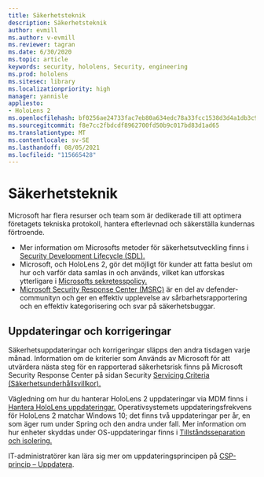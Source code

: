```yaml
---
title: Säkerhetsteknik
description: Säkerhetsteknik
author: evmill
ms.author: v-evmill
ms.reviewer: tagran
ms.date: 6/30/2020
ms.topic: article
keywords: security, hololens, Security, engineering
ms.prod: hololens
ms.sitesec: library
ms.localizationpriority: high
manager: yannisle
appliesto:
- HoloLens 2
ms.openlocfilehash: bf0256ae24733fac7eb80a634edc78a33fcc1538d3d4a1db3c9b50fc01893c74
ms.sourcegitcommit: f8e7cc2fbdcdf8962700fd50b9c017bd83d1ad65
ms.translationtype: MT
ms.contentlocale: sv-SE
ms.lasthandoff: 08/05/2021
ms.locfileid: "115665428"
---
```

# <a name="security-engineering"></a>Säkerhetsteknik

Microsoft har flera resurser och team som är dedikerade till att optimera företagets tekniska protokoll, hantera efterlevnad och säkerställa kundernas förtroende. 

  * Mer information om Microsofts metoder för säkerhetsutveckling finns i [Security Development Lifecycle (SDL).](https://www.microsoft.com/securityengineering/sdl)
  * Microsoft, och HoloLens 2, gör det möjligt för kunder att fatta beslut om hur och varför data samlas in och används, vilket kan utforskas ytterligare i [Microsofts sekretesspolicy.](https://privacy.microsoft.com/) 
  * [Microsoft Security Response Center (MSRC)](https://www.microsoft.com/msrc) är en del av defender-communityn och ger en effektiv upplevelse av sårbarhetsrapportering och en effektiv kategorisering och svar på säkerhetsbuggar. 

## <a name="updates-and-patches"></a>Uppdateringar och korrigeringar

Säkerhetsuppdateringar och korrigeringar släpps den andra tisdagen varje månad. Information om de kriterier som Används av Microsoft för att utvärdera nästa steg för en rapporterad säkerhetsrisk finns på Microsoft Security Response Center på sidan Security [Servicing Criteria (Säkerhetsunderhållsvillkor).](https://www.microsoft.com/msrc/windows-security-servicing-criteria) 

Vägledning om hur du hanterar HoloLens 2 uppdateringar via MDM finns i [Hantera HoloLens uppdateringar.](hololens-updates.md) Operativsystemets uppdateringsfrekvens för HoloLens 2 matchar Windows 10; det finns två uppdateringar per år, en som äger rum under Spring och den andra under fall. Mer information om hur enheter skyddas under OS-uppdateringar finns i [Tillståndsseparation och isolering.](security-state-separation-isolation.md) 

IT-administratörer kan lära sig mer om uppdateringsprincipen på [CSP-princip – Uppdatera](/windows/client-management/mdm/policy-csp-update). 
